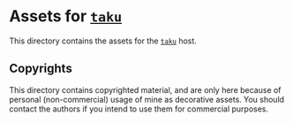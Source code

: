 # Assets for [`taku`](../README.md)

This directory contains the assets for the [`taku`](../README.md) host.

## Copyrights

This directory contains copyrighted material, and are only here because of
personal (non-commercial) usage of mine as decorative assets. You should
contact the authors if you intend to use them for commercial purposes.
